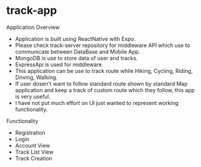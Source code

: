 # track-app
Application Overview
- Application is built using ReactNative with Expo.
- Please check track-server repository for middleware API which use to communicate between DataBase and Mobile App.
-	MongoDB is use to store data of user and tracks.
-	ExpressApi is used for middleware.
- This application can be use to track route while Hiking, Cycling, Riding, Driving, Walking.
- If user dosen't want to follow standard route shown by standard Map application and keep a track of custom route which they follow, this app is very useful.
- I have not put much effort on UI just wanted to represent working functionality.

Functionality
- Registration
- Login
- Account View
- Track List View
- Track Creation
